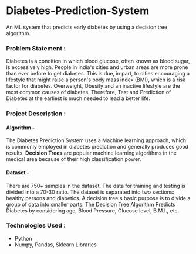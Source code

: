 # Diabetes-Prediction-System
An ML system that predicts early diabetes by using a decision tree algorithm.  


### **Problem Statement** :
Diabetes is a condition in which blood glucose, often known as blood sugar, is excessively high. People in India's cities and urban areas are more prone than ever before to get diabetes. This is due, in part, to cities encouraging a lifestyle that might raise a person's body mass index (BMI), which is a risk factor for diabetes. Overweight, Obesity and an inactive lifestyle are the most common causes of diabetes. Therefore, Test and Prediction of Diabetes at the earliest is much needed to lead a better life.  

### **Project Description** : 
#### Algorithm -  
The Diabetes Prediction System uses a Machine learning approach, which is commonly employed in diabetes prediction and generally produces good results. **Decision Trees** are popular machine learning algorithms in the medical area because of their high classification power. 
#### Dataset -  
There are 750+ samples in the dataset. The data for training and testing is divided into a 70-30 ratio. The dataset is separated into two sections: healthy persons and diabetics.  A decision tree's basic purpose is to divide a group of data into smaller parts. The Decision Tree Algorithm Predicts Diabetes by considering age, Blood Pressure, Glucose level, B.M.I., etc. 
  

### Technologies Used :  
- Python
- Numpy, Pandas, Sklearn Libraries
